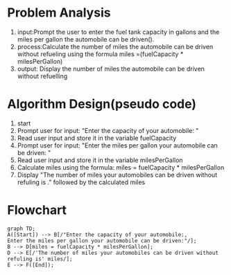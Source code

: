 # Problem Analysis
   1) input:Prompt the user to enter the fuel tank capacity in gallons and the miles per gallon the automobile can be driven().
   2) process:Calculate the number of miles the automobile can be driven without refueling using the formula  miles =(fuelCapacity * milesPerGallon)
   3) output: Display the number of miles the automobile can be driven without refuelling

# Algorithm Design(pseudo code)
   1) start
   2) Prompt user for input: "Enter the capacity of your automobile: "
   3) Read user input and store it in the variable fuelCapacity
   4) Prompt user for input: "Enter the miles per gallon your automobile can be driven: "
   5) Read user input and store it in the variable milesPerGallon
   6) Calculate miles using the formula: miles = fuelCapacity * milesPerGallon
   7) Display "The number of miles your automobiles can be driven without refuling is ." followed by the calculated miles
# Flowchart
```mermaid
graph TD;
A([Start]) --> B[/"Enter the capacity of your automobile:,
Enter the miles per gallon your automobile can be driven:"/];
B --> D[miles = fuelCapacity * milesPerGallon];
D --> E[/'The number of miles your automobiles can be driven without refuling is' miles/];
E --> F([End]);
```
